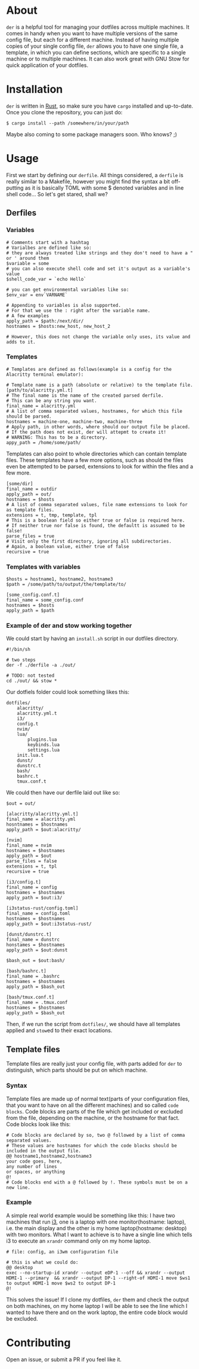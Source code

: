 # About
`der` is a helpful tool for managing your dotfiles across multiple machines. It comes in handy when you want to have multiple versions of the same config file, but each for a different machine. Instead of having multiple copies of your single config file, `der` allows you to have one single file, a template, in which you can define sections, which are specific to a single machine or to multiple machines. It can also work great with GNU Stow for quick application of your dotfiles.

# Installation
`der` is written in [Rust](https://rust-lang.org), so make sure you have `cargo` installed and up-to-date.
Once you clone the repository, you can just do:

```console
$ cargo install --path /somewhere/in/your/path 
```

Maybe also coming to some package managers soon. Who knows? ;)

# Usage
First we start by defining our `derfile`. All things considered, a `derfile` is really similar to a Makefile, however you might find the syntax a bit off-putting as it is basically TOML with some \$ denoted variables and in line shell code...
So let's get stared, shall we?

## Derfiles

### Variables
```
# Comments start with a hashtag
# Varialbes are defined like so:
# they are always treated like strings and they don't need to have a " or ' around them
$variable = some
# you can also execute shell code and set it's output as a variable's value
$shell_code_var = `echo Hello`

# you can get environmental variables like so:
$env_var = env`VARNAME`

# Appending to variables is also supported.
# For that we use the : right after the variable name.
# A few examples
apply_path = $path:/next/dir/
hostnames = $hosts:new_host, new_host_2

# However, this does not change the variable only uses, its value and adds to it.
```

### Templates
```
# Templates are defined as follows(example is a config for the Alacritty terminal emulator):

# Template name is a path (absolute or relative) to the template file.
[path/to/alacritty.yml.t] 
# The final name is the name of the created parsed derfile.
# This can be any string you want.
final_name = alacritty.yml
# A list of comma separated values, hostnames, for which this file should be parsed.
hostnames = machine-one, machine-two, machine-three
# Apply path, in other words, where should our output file be placed.
# If the path does not exist, der will attepmt to create it!
# WARNING: This has to be a directory.
appy_path = /home/some/path/

```
Templates can also point to whole directories which can contain template files. These templates have a few more options, such as should the files even be attempted to be parsed, extensions to look for within the files and a few more.

```console
[some/dir]
final_name = outdir
apply_path = out/
hostnames = $hosts
# A list of comma separated values, file name extensions to look for as template files.
extensions = t, tmp, template, tpl
# This is a boolean field so either true or false is required here.
# If neither true nor false is found, the defaultt is assumed to be false!
parse_files = true
# Visit only the first directory, ignoring all subdirectories.
# Again, a boolean value, either true of false
recursive = true
```

### Templates with variables
```
$hosts = hostname1, hostname2, hostname3
$path = /some/path/to/output/the/template/to/

[some_config.conf.t]
final_name = some_config.conf
hostnames = $hosts
apply_path = $path
```

### Example of der and stow working together
We could start by having an `install.sh` script in our dotfiles directory.
```
#!/bin/sh

# two steps
der -f ./derfile -a ./out/

# TODO: not tested
cd ./out/ && stow * 
```

Our dotfiels folder could look something likes this:
```
dotfiles/
    alacritty/
	alacritty.yml.t
    i3/
	config.t
    nvim/
	lua/
	    plugins.lua
	    keybinds.lua
	    settings.lua
	init.lua.t
    dunst/
	dunstrc.t
    bash/
	bashrc.t
	tmux.conf.t
```

We could then have our derfile laid out like so:
```
$out = out/

[alacritty/alacritty.yml.t]
final_name = alacritty.yml
hosntnames = $hostnames
apply_path = $out:alacritty/

[nvim]
final_name = nvim
hostnames = $hostnames
apply_path = $out
parse_files = false
extensions = t, tpl
recursive = true

[i3/config.t]
final_name = config
hostnames = $hostnames
apply_path = $out:i3/

[i3status-rust/config.toml]
final_name = config.toml
hostnames = $hostnames
apply_path = $out:i3status-rust/

[dunst/dunstrc.t]
final_name = dunstrc
honstames = $hostnames
apply_path = $out:dunst

$bash_out = $out:bash/

[bash/bashrc.t]
final_name = .bashrc
hostnames = $hostnames
apply_path = $bash_out

[bash/tmux.conf.t]
final_name = .tmux.conf
hostnames = $hostnames
apply_path = $bash_out
```

Then, if we run the script from `dotfiles/`, we should have all templates applied and `stow`ed to their exact locations.

## Template files
Template files are really just your config file, with parts added for `der` to distinguish, which parts should be put on which machine.

### Syntax
Template files are made up of normal text(parts of your configuration files, that you want to have on all the different machines) and so called `code blocks`. Code blocks are parts of the file which get included or excluded from the file, depending on the machine, or the hostname for that fact. Code blocks look like this:

```
# Code blocks are declared by so, two @ followed by a list of comma separated values.
# These values are hostnames for which the code blocks should be included in the output file.
@@ hostname1,hostname2,hostname3 
your code goes, here, 
any number of lines
or spaces, or anything
@!
# Code blocks end with a @ followed by !. These symbols must be on a new line.
```

### Example
A simple real world example would be something like this:
I have two machines that run [i3](https://i3wm.org), one is a laptop with one monitor(hostname: laptop), i.e. the main display and the other is my home laptop(hostname: desktop) with two monitors. What I want to achieve is to have a single line which tells i3 to execute an `xrandr` command only on my home laptop.
```
# file: config, an i3wm configuration file

# this is what we could do:
@@ desktop
exec --no-startup-id xrandr --output eDP-1 --off && xrandr --output HDMI-1 --primary  && xrandr --output DP-1 --right-of HDMI-1 move $ws1 to output HDMI-1 move $ws2 to output DP-1
@!
```
This solves the issue! If I clone my dotfiles, `der` them and check the output on both machines, on my home laptop I will be able to see the line which I wanted to have there and on the work laptop, the entire code block would be excluded.

# Contributing
Open an issue, or submit a PR if you feel like it.
